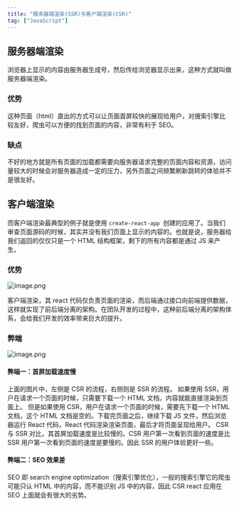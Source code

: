 ```yaml
---
title: "服务器端渲染(SSR)与客户端渲染(CSR)"
tag: ["JavaScript"]
---
```


## 服务器端渲染

浏览器上显示的内容由服务器生成号，然后传给浏览器显示出来，这种方式就叫做服务器端渲染。

### 优势

这种页面（html）直出的方式可以让页面首屏较快的展现给用户，对搜索引擎比较友好，爬虫可以方便的找到页面的内容，非常有利于 SEO。

### 缺点

不好的地方就是所有页面的加载都需要向服务器请求完整的页面内容和资源，访问量较大的时候会对服务器造成一定的压力，另外页面之间频繁刷新跳转的体验并不是很友好。

## 客户端渲染

而客户端渲染最典型的例子就是使用 `create-react-app`  创建的应用了。当我们审查页面源码的时候，其实并没有我们页面上显示的内容的。也就是说，服务器给我们返回的仅仅只是一个 HTML 结构框架，剩下的所有内容都是通过 JS 来产生。

### 优势

![image.png](http://images.luohuidong.cn/2020-08-18-1.png)

客户端渲染，其 react 代码仅负责页面的渲染，而后端通过接口向前端提供数据，这样就实现了前后端分离的架构。在团队开发的过程中，这种前后端分离的架构体系，会给我们开发的效率带来巨大的提升。

### 弊端

![image.png](http://images.luohuidong.cn/2020-08-18-2.png)

#### 弊端一：首屏加载速度慢

上面的图片中，左侧是 CSR 的流程，右侧则是 SSR 的流程。
如果使用 SSR，用户在请求一个页面的时候，只需要下载一个 HTML 文档，内容就能直接渲染到页面上。
但是如果使用 CSR，用户在请求一个页面的时候，需要先下载一个 HTML 文档，这个 HTML 文档是空的。下载完页面之后，继续下载 JS 文件，然后浏览器运行 React 代码，React 代码渲染渲染页面，最后才将页面呈现给用户。
CSR 与 SSR 对比，其首屏加载速度是比较慢的。CSR 用户第一次看到页面的速度是比 SSR 用户第一次看到页面的速度是要慢的。因此 SSR 的用户体验更好一些。

#### 弊端二：SEO 效果差

SEO 即 search engine optimization（搜索引擎优化），一般的搜索引擎它的爬虫可能只认 HTML 中的内容，而不能识别 JS 中的内容，因此 CSR react 应用在 SEO 上面就会有很大的劣势。
